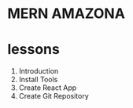# MERN AMAZONA

# lessons
1. Introduction
2. Install Tools
3. Create React App
4. Create Git Repository